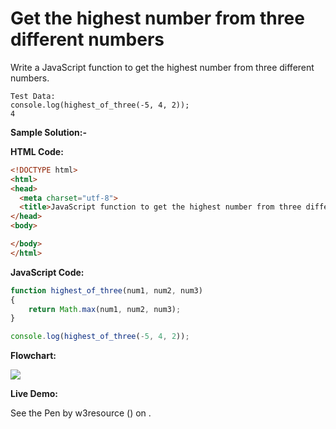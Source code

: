 # Get the highest number from three different numbers

Write a JavaScript function to get the highest number from three different numbers.

```
Test Data: 
console.log(highest_of_three(-5, 4, 2));
4 
```

**Sample Solution:-**

**HTML Code:**

```html
<!DOCTYPE html>
<html>
<head>
  <meta charset="utf-8">
  <title>JavaScript function to get the highest number from three different numbers</title>
</head>
<body>

</body>
</html>

```

**JavaScript Code:**

```js
function highest_of_three(num1, num2, num3)
{
    return Math.max(num1, num2, num3);  
}

console.log(highest_of_three(-5, 4, 2));

```

**Flowchart:**

![](https://www.w3resource.com/w3r_images/javascript-math-exercise-31.png)

**Live Demo:**

<section class="expand-codepen"><p data-height="380" data-theme-id="0" data-slug-hash="jGLepN" data-default-tab="js,result" data-user="w3resource" data-embed-version="2" data-pen-title="JavaScript - common-editor-exercises" data-editable="true" class="codepen">See the Pen by w3resource () on .</p><codepen></codepen></section>